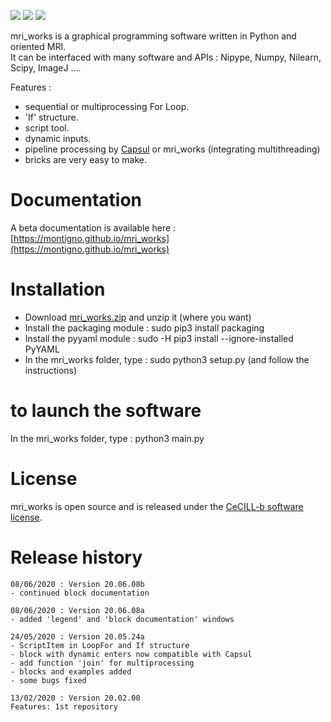 [![](https://img.shields.io/badge/Python-3.5%2C%203.6%2C%203.7-yellow.svg)](#)
[![](https://img.shields.io/badge/platform-Linux-orange.svg)](#)
[![](https://img.shields.io/badge/license-CeCILL_b-blue.svg)](https://cecill.info/licences/Licence_CeCILL_V2.1-en.html)

mri_works is a graphical programming software written in Python and oriented MRI.\
It can be interfaced with many software and APIs : Nipype, Numpy, Nilearn, Scipy, ImageJ ....

Features :
- sequential or multiprocessing For Loop.
- 'If' structure.
- script tool.
- dynamic inputs.
- pipeline processing by [Capsul](http://brainvisa.info/capsul/index.html) or mri_works (integrating multithreading)
- bricks are very easy to make.

# Documentation

A beta documentation is available here : [https://montigno.github.io/mri_works](https://montigno.github.io/mri_works)

# Installation

- Download [mri_works.zip](https://github.com/montigno/mri_works/archive/master.zip) and unzip it (where you want)
- Install the packaging module : sudo pip3 install packaging
- Install the pyyaml module : sudo -H pip3 install --ignore-installed PyYAML
- In the mri_works folder, type : sudo python3 setup.py (and follow the instructions)

# to launch the software

In the mri_works folder, type : python3 main.py

# License

mri_works is open source and is released under the [CeCILL-b software license](https://cecill.info/licences/Licence_CeCILL_V2.1-en.html).

# Release history

	08/06/2020 : Version 20.06.08b
	- continued block documentation

<p></p>

	08/06/2020 : Version 20.06.08a
	- added 'legend' and 'block documentation' windows

<p></p>

	24/05/2020 : Version 20.05.24a
	- ScriptItem in LoopFor and If structure
	- block with dynamic enters now compatible with Capsul
	- add function 'join' for multiprocessing
	- blocks and examples added
	- some bugs fixed

<p></p>

    13/02/2020 : Version 20.02.00
	Features: 1st repository

<p></p>



